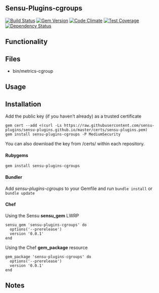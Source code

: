 ## Sensu-Plugins-cgroups

[![Build Status](https://travis-ci.org/sensu-plugins/sensu-plugins-cgroups.svg?branch=master)](https://travis-ci.org/sensu-plugins/sensu-plugins-cgroups)
[![Gem Version](https://badge.fury.io/rb/sensu-plugins-cgroups.svg)](http://badge.fury.io/rb/sensu-plugins-cgroups)
[![Code Climate](https://codeclimate.com/github/sensu-plugins/sensu-plugins-cgroups/badges/gpa.svg)](https://codeclimate.com/github/sensu-plugins/sensu-plugins-cgroups)
[![Test Coverage](https://codeclimate.com/github/sensu-plugins/sensu-plugins-cgroups/badges/coverage.svg)](https://codeclimate.com/github/sensu-plugins/sensu-plugins-cgroups)
[![Dependency Status](https://gemnasium.com/sensu-plugins/sensu-plugins-cgroups.svg)](https://gemnasium.com/sensu-plugins/sensu-plugins-cgroups)

## Functionality

## Files
 * bin/metrics-cgroup

## Usage

## Installation

Add the public key (if you haven’t already) as a trusted certificate

```
gem cert --add <(curl -Ls https://raw.githubusercontent.com/sensu-plugins/sensu-plugins.github.io/master/certs/sensu-plugins.pem)
gem install sensu-plugins-cgroups -P MediumSecurity
```

You can also download the key from /certs/ within each repository.

#### Rubygems

`gem install sensu-plugins-cgroups`

#### Bundler

Add *sensu-plugins-cgroups* to your Gemfile and run `bundle install` or `bundle update`

#### Chef

Using the Sensu **sensu_gem** LWRP
```
sensu_gem 'sensu-plugins-cgroups' do
  options('--prerelease')
  version '0.0.1'
end
```

Using the Chef **gem_package** resource
```
gem_package 'sensu-plugins-cgroups' do
  options('--prerelease')
  version '0.0.1'
end
```

## Notes
